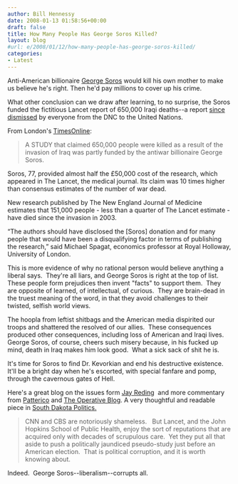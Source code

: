 ```yaml
---
author: Bill Hennessy
date: 2008-01-13 01:58:56+00:00
draft: false
title: How Many People Has George Soros Killed?
layout: blog
#url: e/2008/01/12/how-many-people-has-george-soros-killed/
categories:
- Latest
---
```


Anti-American billionaire [George Soros](https://mrssatan.blogspot.com/2008/01/george-soros-funds-phony-lancet-study.html) would kill his own mother to make us believe he's right. Then he'd pay millions to cover up his crime.

What other conclusion can we draw after learning, to no surprise, the Soros funded the fictitious Lancet report of 650,000 Iraqi deaths--a report [since dismissed](https://www.floppingaces.net/2008/01/04/another-debunking-of-the-lance/) by everyone from the DNC to the United Nations.

From London's [TimesOnline](https://www.timesonline.co.uk/tol/news/uk/article3177653.ece):


> A STUDY that claimed 650,000 people were killed as a result of the invasion of Iraq was partly funded by the antiwar billionaire George Soros.

Soros, 77, provided almost half the £50,000 cost of the research, which appeared in The Lancet, the medical journal. Its claim was 10 times higher than consensus estimates of the number of war dead.

New research published by The New England Journal of Medicine estimates that 151,000 people - less than a quarter of The Lancet estimate - have died since the invasion in 2003.

“The authors should have disclosed the [Soros] donation and for many people that would have been a disqualifying factor in terms of publishing the research,” said Michael Spagat, economics professor at Royal Holloway, University of London.


This is more evidence of why no rational person would believe anything a liberal says.  They're all liars, and George Soros is right at the top of list.  These people form prejudices then invent "facts" to support them.  They are opposite of learned, of intellectual, of curious.  They are brain-dead in the truest meaning of the word, in that they avoid challenges to their twisted, selfish world views.

The hoopla from leftist shitbags and the American media dispirited our troops and shattered the resolved of our allies.  These consequences produced other consequences, including loss of American and Iraqi lives.  George Soros, of course, cheers such misery because, in his fucked up mind, death in Iraq makes him look good.  What a sick sack of shit he is.

It's time for Soros to find Dr. Kevorkian and end his destructive existence.   It'll be a bright day when he's escorted, with special fanfare and pomp, through the cavernous gates of Hell.

Here's a great blog on the issues form [Jay Reding](https://jayreding.com/archives/2008/01/04/the-lancet-study-a-case-of-fraud/)  and more commentary from [Patterico](https://patterico.com/2008/01/06/questions-about-lancet-study/) and [The Operative Blog](https://republicanoperative.com/blog/soros-iraq-death-study-was-a-sham.htm). A very thoughtful and readable piece in [South Dakota Politics.](https://southdakotapolitics.blogs.com/south_dakota_politics/2008/week2/index.html#entry-43946394)


> CNN and CBS are notoriously shameless.   But Lancet, and the John Hopkins School of Public Health, enjoy the sort of reputations that are acquired only with decades of scrupulous care.  Yet they put all that aside to push a politically jaundiced pseudo-study just before an American election.  That is political corruption, and it is worth knowing about.


Indeed.  George Soros--liberalism--corrupts all.



